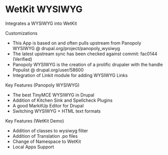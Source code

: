 WetKit WYSIWYG
================
Integrates a WYSIWYG into WetKit

Customizations
* This App is based on and often pulls upstream from Panopoly WYSIWYG @ drupal.org/project/panopoly_wysiwyg
* The latest upstream sync has been checked against commit: fac0144 (Verified)
* Panopoly WYSIWYG is the creation of a prolific drupaler with the handle Populist @ drupal.org/user/58600
* Integration of Linkit module for adding WYSIWYG Links

Key Features (Panopoly WYSIWYG)
* The best TinyMCE WYSIWYG in Drupal
* Addition of Kitchen Sink and Spellcheck Plugins
* A good MarkitUp Editor for Drupal
* Switching WYSIWYG + HTML text formats

Key Features (WetKit Demo)
* Addition of classes to wysiwyg filter
* Addition of Translation .po files
* Change of Namespace to WetKit
* Local Apps Support